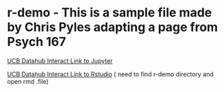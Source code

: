 # r-demo - This is a sample file made by Chris Pyles adapting a page from Psych 167

[UCB Datahub Interact Link to Jupyter](https://r.datahub.berkeley.edu/hub/user-redirect/git-pull?repo=https%3A%2F%2Fgithub.com%2Fericvd-ucb%2Fr-demo&urlpath=tree%2Fr-demo%2FR-Demo-Jupyter.ipynb)

[UCB Datahub Interact Link to Rstudio](https://r.datahub.berkeley.edu/hub/user-redirect/git-pull?repo=https%3A%2F%2Fgithub.com%2Fericvd-ucb%2Fr-demo&urlpath=rstudio%2F)  ( need to find r-demo directory and open rmd .file)

